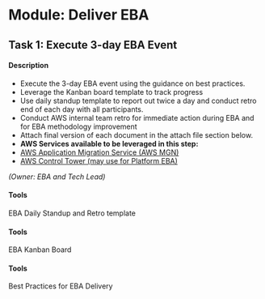 
# Module: Deliver EBA
## Task 1: Execute 3-day EBA Event
#### Description
* Execute the 3-day EBA event using the guidance on best practices.
* Leverage the Kanban board template to track progress
* Use daily standup template to report out twice a day and conduct retro end of each day with all participants.
* Conduct AWS internal team retro for immediate action during EBA and for EBA methodology improvement 
* Attach final version of each document in the attach file section below.
* **AWS Services available to be leveraged in this step:**
* [AWS Application Migration Service (AWS MGN)](https://w.amazon.com/bin/view/Application-Migration-Service)
* [AWS Control Tower (may use for Platform EBA)](https://aws.amazon.com/controltower/)

*(Owner: EBA and Tech Lead)*

#### Tools
EBA Daily Standup and Retro template
#### Tools
EBA Kanban Board
#### Tools
Best Practices for EBA Delivery